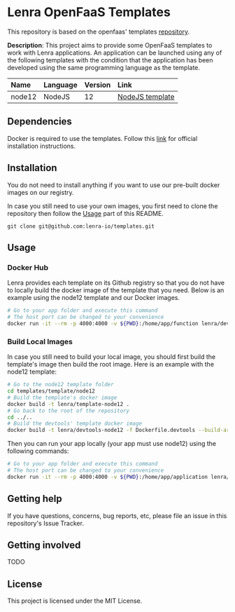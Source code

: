 # Lenra OpenFaaS Templates

This repository is based on the openfaas' templates [repository](https://github.com/openfaas/templates).

**Description**:  This project aims to provide some OpenFaaS templates to work with Lenra applications. An application can be launched using any of the following templates with the condition that the application has been developed using the same programming language as the template.

| Name   | Language | Version | Link                                                                                 |
| :----- | :------- | :------ | :----------------------------------------------------------------------------------- |
| node12 | NodeJS   | 12      | [NodeJS template](https://github.com/lenra-io/templates/tree/master/template/node12) |

## Dependencies

Docker is required to use the templates. Follow this [link](https://docs.docker.com/get-docker/) for official installation instructions. 

## Installation

You do not need to install anything if you want to use our pre-built docker images on our registry.

In case you still need to use your own images, you first need to clone the repository then follow the [Usage](#usage) part of this README.

    git clone git@github.com:lenra-io/templates.git

## Usage

### Docker Hub

Lenra provides each template on its Github registry so that you do not have to locally build the docker image of the template that you need. Below is an example using the node12 template and our Docker images.

```bash
# Go to your app folder and execute this command
# The host port can be changed to your convenience
docker run -it --rm -p 4000:4000 -v ${PWD}:/home/app/function lenra/devtools-node12
```

### Build Local Images

In case you still need to build your local image, you should first build the template's image then build the root image. Here is an example with the node12 template: 

```bash
# Go to the node12 template folder
cd templates/template/node12
# Build the template's docker image
docker build -t lenra/template-node12 .
# Go back to the root of the repository
cd ../..
# Build the devtools' template docker image
docker build -t lenra/devtools-node12 -f Dockerfile.devtools --build-arg TEMPLATE_IMAGE=lenra/template-node12 .
```

Then you can run your app locally (your app must use node12) using the following commands:

```bash
# Go to your app folder and execute this command
# The host port can be changed to your convenience
docker run -it --rm -p 4000:4000 -v ${PWD}:/home/app/application lenra/devtools-node12 
```

## Getting help

If you have questions, concerns, bug reports, etc, please file an issue in this repository's Issue Tracker.

## Getting involved

TODO



## License
This project is licensed under the MIT License.
